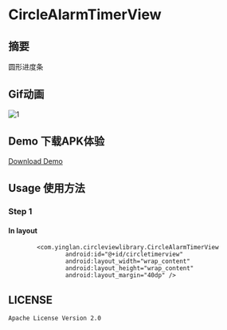 # CircleAlarmTimerView
## 摘要
圆形进度条

## Gif动画
![1](https://github.com/yingLanNull/CircleAlarmTimerView/blob/master/show/2.gif)

## Demo 下载APK体验
[Download Demo](https://github.com/yingLanNull/CircleAlarmTimerView/blob/master/show/app-debug.apk)

## Usage 使用方法

### Step 1

#### In layout
```
	    <com.yinglan.circleviewlibrary.CircleAlarmTimerView
                android:id="@+id/circletimerview"
                android:layout_width="wrap_content"
                android:layout_height="wrap_content"
                android:layout_margin="40dp" />

```

## LICENSE

    Apache License Version 2.0

